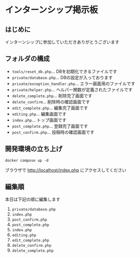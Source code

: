 # インターンシップ掲示板

## はじめに

インターンシップに参加していただきありがとうございます

## フォルダの構成

- `tools/reset_db.php`... DBを初期化できるファイルです
- `private/database.php`... DBの設定が入っております
- `private/exception_handler.php`... エラー画面用のファイルです
- `private/helper.php`... ヘルパー関数が定義されたファイルです
- `delete_complete.php`... 削除完了画面です
- `delete_confirm`... 削除時の確認画面です
- `edit_complete.php`... 編集完了画面です
- `editing.php`... 編集画面です
- `index.php`... トップ画面です
- `post_complete.php`... 登録完了画面です
- `post_confirm.php`... 投稿時の確認画面です

## 開発環境の立ち上げ

```shell
docker compose up -d
```

ブラウザで [http://localhost/index.php](http://localhost/index.php) にアクセスしてください

## 編集順

本日は下記の順に編集します

1. `private/database.php`
2. `index.php`
3. `post_confirm.php`
4. `post_complete.php`
5. `index.php`
6. `editing.php`
7. `edit_complete.php`
8. `delete_confirm.php`
9. `delete_complete.php`
